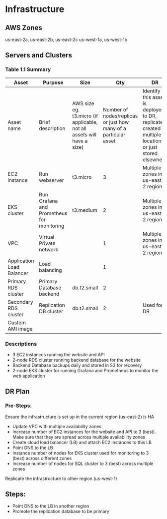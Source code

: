 # Infrastructure

## AWS Zones
us-east-2a, us-east-2b, us-east-2c
us-west-1a, us-west-1b

## Servers and Clusters

### Table 1.1 Summary
| Asset                     | Purpose                                   | Size                                                                   | Qty                                                             | DR                                                                                                           |
|---------------------------|-------------------------------------------|------------------------------------------------------------------------|-----------------------------------------------------------------|--------------------------------------------------------------------------------------------------------------|
| Asset name                | Brief description                         | AWS size eg. t3.micro (if applicable, not all assets will have a size) | Number of nodes/replicas or just how many of a particular asset | Identify if this asset is deployed to DR, replicated, created in multiple locations or just stored elsewhere |
| EC2 instance              | Run webserver                             | t3.micro                                                               | 3                                                               | Multiple zones in us-east-2 region                                                                           |
| EKS cluster               | Run Grafana and Prometheus for monitoring | t3.medium                                                              | 2                                                               | Multiple zones in us-east-2 region                                                                           |
| VPC                       | Virtual Private network                   |                                                                        | 1                                                               | Multiple zones in us-east-2 region                                                                           |
| Application Load Balancer | Load balancing                            |                                                                        | 1                                                               |                                                                                                              |
| Primary RDS cluster       | Primary Database backend                  | db.t2.small                                                            | 2                                                               |                                                                                                              |
| Secondary RDS cluster     | Replication DB cluster                    | db.t2.small                                                            | 2                                                               | Used for DR                                                                                                  |
| Custom AMI image          |                                           |                                                                        |                                                                 |                                                                                                              |


### Descriptions
- 3 EC2 instances running the website and API
- 2-node RDS cluster running backend database for the website
- Backend Database backups daily and stored in S3 for recovery
- 2-node EKS cluster for running Grafana and Prometheus to monitor the web application

## DR Plan
### Pre-Steps:
Ensure the infrastructure is set up in the current region (us-east-2) is HA
- Update VPC with multiple availability zones
- Increase number of EC2 instances for the website and API to 3 (best). Make sure that they are spread across multiple availability zones
- Create cloud load balancer (LB) and attach EC2 instances to this LB
- Point DNS to the LB
- Instance number of nodes for EKS cluster used for monitoring to 3 (best) across different zones
- Increase number of nodes for SQL cluster to 3 (best) across multiple zones

Replicate the infrastructure to other region (us-west-1)

## Steps:
- Point DNS to the LB in another region
- Promote the replication database to be primary
